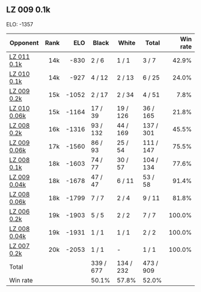 ## LZ 009 0.1k ##

ELO: -1357

Opponent | Rank | ELO | Black | White | Total | Win rate
---------|-----:|----:|-------|-------|-------|-------:
[LZ 011 0.1k](LZ%20011%200.1k.md) | 14k | -830 | 2 / 6 | 1 / 1 | 3 / 7 | 42.9%
[LZ 010 0.1k](LZ%20010%200.1k.md) | 14k | -927 | 4 / 12 | 2 / 13 | 6 / 25 | 24.0%
[LZ 009 0.2k](LZ%20009%200.2k.md) | 15k | -1052 | 2 / 17 | 2 / 34 | 4 / 51 | 7.8%
[LZ 010 0.06k](LZ%20010%200.06k.md) | 15k | -1164 | 17 / 39 | 19 / 126 | 36 / 165 | 21.8%
[LZ 008 0.2k](LZ%20008%200.2k.md) | 16k | -1316 | 93 / 132 | 44 / 169 | 137 / 301 | 45.5%
[LZ 009 0.06k](LZ%20009%200.06k.md) | 17k | -1560 | 86 / 93 | 25 / 54 | 111 / 147 | 75.5%
[LZ 008 0.1k](LZ%20008%200.1k.md) | 18k | -1603 | 74 / 77 | 30 / 57 | 104 / 134 | 77.6%
[LZ 009 0.04k](LZ%20009%200.04k.md) | 18k | -1678 | 47 / 47 | 6 / 11 | 53 / 58 | 91.4%
[LZ 008 0.06k](LZ%20008%200.06k.md) | 18k | -1799 | 7 / 7 | 2 / 4 | 9 / 11 | 81.8%
[LZ 006 0.2k](LZ%20006%200.2k.md) | 19k | -1903 | 5 / 5 | 2 / 2 | 7 / 7 | 100.0%
[LZ 008 0.04k](LZ%20008%200.04k.md) | 19k | -1931 | 1 / 1 | 1 / 1 | 2 / 2 | 100.0%
[LZ 007 0.2k](LZ%20007%200.2k.md) | 20k | -2053 | 1 / 1 | - | 1 / 1 | 100.0%
Total | | | 339 / 677 | 134 / 232 | 473 / 909 | 
Win rate| | | 50.1% | 57.8% | 52.0% | 
